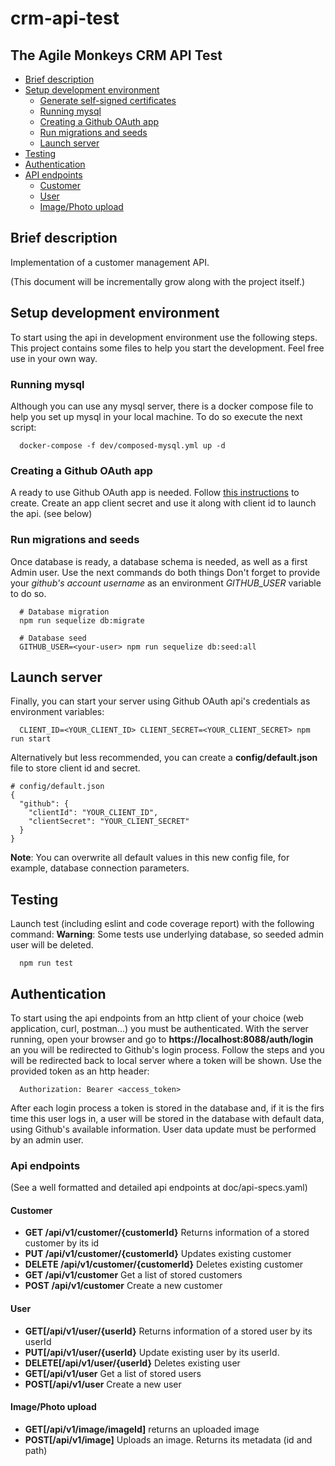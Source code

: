 
# crm-api-test  
## The Agile Monkeys CRM API Test
- [Brief description](#brief-description) 
- [Setup development environment](#setup-development-environment) 
  * [Generate self-signed certificates](#generate-self-signed-certificates)
  * [Running mysql](#running-mysql)
  * [Creating a Github OAuth app](#creating-a-github-oauth-app)
  * [Run migrations and seeds](#run-migrations-and-seeds)
  * [Launch server](#launch-server)
- [Testing](#testing)
- [Authentication](#authentication)
- [API endpoints](#api-endpoints)
  * [Customer](#customer)
  * [User](#user)
  * [Image/Photo upload](#imagephoto-upload)
  
## Brief description

Implementation of a customer management API. 

(This document will be incrementally grow along with the project itself.)

## Setup development environment
To start using the api in development environment use the following steps.
This project contains some files to help you start the development.
Feel free use in your own way.

### Running mysql
Although you can use any mysql server, there is a docker compose file
to help you set up mysql in your local machine. To do so execute the next script:

```shell script
  docker-compose -f dev/composed-mysql.yml up -d
```

### Creating a Github OAuth app
A ready to use Github OAuth app is needed. Follow <a href="https://docs.github.com/en/developers/apps/creating-an-oauth-app">this instructions</a> to create. Create an app client secret and use it along with client id to launch the api. (see below)

### Run migrations and seeds 
Once database is ready, a database schema is needed, as well as a first Admin user. 
Use the next commands do both things
Don't forget to provide your *github's account username* as an environment *GITHUB_USER* variable to do so. 

```shell script
  # Database migration
  npm run sequelize db:migrate
``` 

```shell script
  # Database seed
  GITHUB_USER=<your-user> npm run sequelize db:seed:all
``` 

## Launch server
Finally, you can start your server using Github OAuth api's credentials as environment variables:

```shell script
  CLIENT_ID=<YOUR_CLIENT_ID> CLIENT_SECRET=<YOUR_CLIENT_SECRET> npm run start
```

Alternatively but less recommended, you can create a **config/default.json** file to store client id and secret.

```
# config/default.json
{
  "github": {
    "clientId": "YOUR_CLIENT_ID",
    "clientSecret": "YOUR_CLIENT_SECRET"
  }
}
```

**Note**: You can overwrite all default values in this new config file, for example, database connection parameters.

## Testing
Launch test (including eslint and code coverage report) with the following command:
**Warning**: Some tests use underlying database, so seeded admin user will be deleted.
```shell script
  npm run test
```

## Authentication
To start using the api endpoints from an http client of your choice (web application, curl, postman...) you must be
authenticated.
With the server running, open your browser and go to **https://localhost:8088/auth/login** an you will be redirected to 
Github's login process. Follow the steps and you will be redirected back to local server where a token will be shown.
Use the provided token as an http header:

```
  Authorization: Bearer <access_token>  
```

After each login process a token is stored in the database and, if it is the firs time this user logs in, a user will
be stored in the database with default data, using Github's available information.
User data update must be performed by an admin user.

### Api endpoints

(See a well formatted and detailed api endpoints at doc/api-specs.yaml)

#### Customer
- **GET /api​/v1​/customer​/{customerId}** Returns information of a stored customer by its id
- **PUT ​/api​/v1​/customer​/{customerId}** Updates existing customer
- **DELETE /api​/v1​/customer​/{customerId}** Deletes existing customer
- **GET /api​/v1​/customer** Get a list of stored customers
- **POST /api​/v1​/customer** Create a new customer

#### User
- **GET[​/api​/v1​/user​/{userId}** Returns information of a stored user by its userId
- **PUT[​/api​/v1​/user​/{userId}** Update existing user by its userId.
- **DELETE[​/api​/v1​/user​/{userId}** Deletes existing user
- **GET[​/api​/v1​/user** Get a list of stored users
- **POST[​/api​/v1​/user** Create a new user

#### Image/Photo upload
- **GET[/api/v1/image/imageId]** returns an uploaded image
- **POST[/api/v1/image]** Uploads an image. Returns its metadata (id and path)
